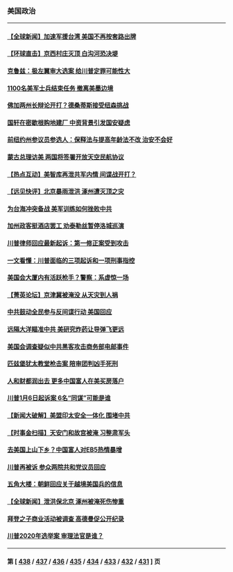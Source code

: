 ### 美国政治
---
#### [【全球新闻】加速军援台湾 美国不再按套路出牌](../../pages/ncid1078159/n14047175.md) 
#### [【环球直击】京西村庄灭顶 白沟河恐决堤](../../pages/ncid1078159/n14046822.md) 
#### [克鲁兹：极左翼审大选案 给川普定罪可能性大](../../pages/ncid1078159/n14047044.md) 
#### [1100名美军士兵结束任务 撤离美墨边境](../../pages/ncid1078159/n14047047.md) 
#### [佛加两州长辩论开打？德桑蒂斯接受纽森挑战](../../pages/ncid1078159/n14046981.md) 
#### [国轩在密歇根购地建厂 中资背景引发国安疑虑](../../pages/ncid1078159/n14046858.md) 
#### [前纽约州参议员参选人：保释法与提高年龄法不改 治安不会好](../../pages/ncid1078159/n14047063.md) 
#### [蒙古总理访美 两国将签署开放天空民航协议](../../pages/ncid1078159/n14046946.md) 
#### [【热点互动】美智库再泄共军内情 间谍战开打？](../../pages/ncid1078159/n14046859.md) 
#### [【远见快评】北京暴雨泄洪 涿州遭灭顶之灾](../../pages/ncid1078159/n14046749.md) 
#### [为台海冲突备战 美军训练如何挫败中共](../../pages/ncid1078159/n14046882.md) 
#### [加州政客挺酒店罢工 劝泰勒丝暂停洛城巡演](../../pages/ncid1078159/n14046903.md) 
#### [川普律师回应最新起诉：第一修正案受到攻击](../../pages/ncid1078159/n14046761.md) 
#### [一文看懂：川普面临的三项起诉和一项刑事指控](../../pages/ncid1078159/n14046813.md) 
#### [美国会大厦内有活跃枪手？警察：系虚惊一场](../../pages/ncid1078159/n14046854.md) 
#### [【菁英论坛】京津冀被淹没 从天灾到人祸](../../pages/ncid1078159/n14046820.md) 
#### [中共鼓动全民参与反间谍行动 美国回应](../../pages/ncid1078159/n14046801.md) 
#### [远隔大洋瞄准中共 美研究炸药让导弹飞更远](../../pages/ncid1078159/n14046789.md) 
#### [美国会调查疑似中共黑客攻击商务部电邮事件](../../pages/ncid1078159/n14046814.md) 
#### [匹兹堡犹太教堂枪击案 陪审团判凶手死刑](../../pages/ncid1078159/n14046806.md) 
#### [人和财都润出去 更多中国富人在美买房落户](../../pages/ncid1078159/n14046803.md) 
#### [川普1月6日起诉案 6名“同谋”可能是谁](../../pages/ncid1078159/n14046739.md) 
#### [【新闻大破解】美盟印太安全一体化 围堵中共](../../pages/ncid1078159/n14046701.md) 
#### [【时事金扫描】天安门和故宫被淹 习整肃军头](../../pages/ncid1078159/n14046695.md) 
#### [去美国上山下乡？中国富人对EB5热情暴增](../../pages/ncid1078159/n14046750.md) 
#### [川普再被诉 参众两院共和党议员回应](../../pages/ncid1078159/n14046248.md) 
#### [五角大楼：朝鲜回应关于越境美国兵的信息](../../pages/ncid1078159/n14046639.md) 
#### [【全球新闻】泄洪保北京 涿州被淹死伤惨重](../../pages/ncid1078159/n14046467.md) 
#### [拜登之子商业活动被调查 高德曼促公开纪录](../../pages/ncid1078159/n14046285.md) 
#### [川普2020年选举案 审理法官是谁？](../../pages/ncid1078159/n14046162.md) 

---
#### 第 [ [438](./438.md) / [437](./437.md) / [436](./436.md) / [435](./435.md) / [434](./434.md) / [433](./433.md) / [432](./432.md) / [431](./431.md) ] 页
